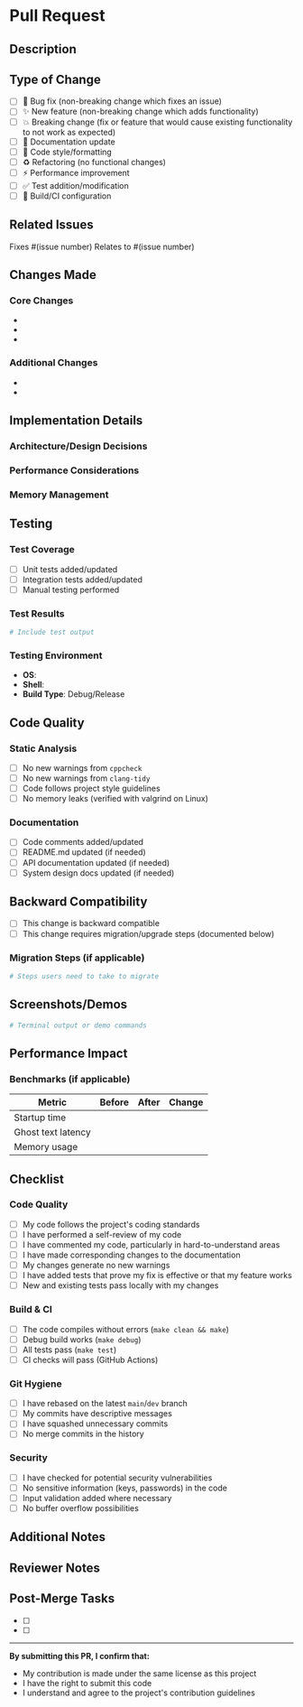 # Pull Request

## Description
<!-- Provide a detailed description of your changes -->

## Type of Change
<!-- Mark the relevant option with an 'x' -->

- [ ] 🐛 Bug fix (non-breaking change which fixes an issue)
- [ ] ✨ New feature (non-breaking change which adds functionality)
- [ ] 💥 Breaking change (fix or feature that would cause existing functionality to not work as expected)
- [ ] 📝 Documentation update
- [ ] 🎨 Code style/formatting
- [ ] ♻️ Refactoring (no functional changes)
- [ ] ⚡ Performance improvement
- [ ] ✅ Test addition/modification
- [ ] 🔧 Build/CI configuration

## Related Issues
<!-- Link to related issues -->
Fixes #(issue number)
Relates to #(issue number)

## Changes Made
<!-- List the specific changes made in this PR -->

### Core Changes
- 
- 
- 

### Additional Changes
- 
- 

## Implementation Details

### Architecture/Design Decisions
<!-- Explain key architectural or design decisions -->

### Performance Considerations
<!-- Describe any performance implications -->

### Memory Management
<!-- If applicable, describe memory allocation/deallocation approach -->

## Testing

### Test Coverage
<!-- Describe the tests you've added or modified -->

- [ ] Unit tests added/updated
- [ ] Integration tests added/updated
- [ ] Manual testing performed

### Test Results
```bash
# Include test output
```

### Testing Environment
- **OS**: 
- **Shell**: 
- **Build Type**: Debug/Release

## Code Quality

### Static Analysis
- [ ] No new warnings from `cppcheck`
- [ ] No new warnings from `clang-tidy`
- [ ] Code follows project style guidelines
- [ ] No memory leaks (verified with valgrind on Linux)

### Documentation
- [ ] Code comments added/updated
- [ ] README.md updated (if needed)
- [ ] API documentation updated (if needed)
- [ ] System design docs updated (if needed)

## Backward Compatibility
<!-- Does this change break backward compatibility? -->

- [ ] This change is backward compatible
- [ ] This change requires migration/upgrade steps (documented below)

### Migration Steps (if applicable)
```bash
# Steps users need to take to migrate
```

## Screenshots/Demos
<!-- If applicable, add screenshots or demo output -->

```bash
# Terminal output or demo commands
```

## Performance Impact

### Benchmarks (if applicable)
<!-- Include before/after performance metrics -->

| Metric | Before | After | Change |
|--------|--------|-------|--------|
| Startup time | | | |
| Ghost text latency | | | |
| Memory usage | | | |

## Checklist

### Code Quality
- [ ] My code follows the project's coding standards
- [ ] I have performed a self-review of my code
- [ ] I have commented my code, particularly in hard-to-understand areas
- [ ] I have made corresponding changes to the documentation
- [ ] My changes generate no new warnings
- [ ] I have added tests that prove my fix is effective or that my feature works
- [ ] New and existing tests pass locally with my changes

### Build & CI
- [ ] The code compiles without errors (`make clean && make`)
- [ ] Debug build works (`make debug`)
- [ ] All tests pass (`make test`)
- [ ] CI checks will pass (GitHub Actions)

### Git Hygiene
- [ ] I have rebased on the latest `main`/`dev` branch
- [ ] My commits have descriptive messages
- [ ] I have squashed unnecessary commits
- [ ] No merge commits in the history

### Security
- [ ] I have checked for potential security vulnerabilities
- [ ] No sensitive information (keys, passwords) in the code
- [ ] Input validation added where necessary
- [ ] No buffer overflow possibilities

## Additional Notes
<!-- Any additional information that reviewers should know -->

## Reviewer Notes
<!-- Specific areas you'd like reviewers to focus on -->

## Post-Merge Tasks
<!-- List any tasks that need to be done after merging -->

- [ ] 
- [ ] 

---

**By submitting this PR, I confirm that:**
- My contribution is made under the same license as this project
- I have the right to submit this code
- I understand and agree to the project's contribution guidelines
